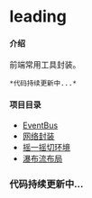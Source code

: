 # leading

#### 介绍

前端常用工具封装。

`*代码持续更新中...*`

#### 项目目录

- [EventBus](./EventBus.js)
- [网络封装](./network/index.js)
- [摇一摇切环境](./shake.js)
- [瀑布流布局](https://github.com/zzxbgit/leading/tree/main/masonry_layouts)


### 代码持续更新中...
